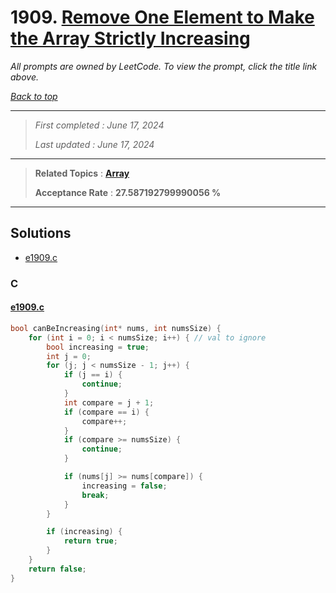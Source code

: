 # 1909. [Remove One Element to Make the Array Strictly Increasing](<https://leetcode.com/problems/remove-one-element-to-make-the-array-strictly-increasing>)

*All prompts are owned by LeetCode. To view the prompt, click the title link above.*

*[Back to top](<../README.md>)*

------

> *First completed : June 17, 2024*
>
> *Last updated : June 17, 2024*

------

> **Related Topics** : **[Array](<by_topic/Array.md>)**
>
> **Acceptance Rate** : **27.587192799990056 %**

------

## Solutions

- [e1909.c](<../my-submissions/e1909.c>)
### C
#### [e1909.c](<../my-submissions/e1909.c>)
```C
bool canBeIncreasing(int* nums, int numsSize) {
    for (int i = 0; i < numsSize; i++) { // val to ignore
        bool increasing = true;
        int j = 0;
        for (j; j < numsSize - 1; j++) {
            if (j == i) {
                continue;
            }
            int compare = j + 1;
            if (compare == i) {
                compare++;
            }
            if (compare >= numsSize) {
                continue;
            }

            if (nums[j] >= nums[compare]) {
                increasing = false;
                break;
            }
        }

        if (increasing) {
            return true;
        }
    }
    return false;
}
```

